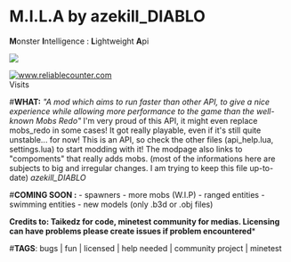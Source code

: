 # M.I.L.A by azekill_DIABLO 
**M**onster **I**ntelligence : **L**ightweight **A**pi

![](https://raw.githubusercontent.com/azekillDIABLO/mila/master/screenshot.png)

<a href="http://www.reliablecounter.com" target="_blank"><img src="http://www.reliablecounter.com/count.php?page=forum.minetest.net/viewtopic.php?f=9t=15375&digit=style/plain/13/&reloads=0" alt="www.reliablecounter.com" title="www.reliablecounter.com" border="0"></a><br /><a href="http://www.analogmix.com" target="_blank" style="font-family: Geneva, Arial; font-size: 9px; color: #330010; text-decoration: none;"></a> Visits

#**WHAT:**
*"A mod which aims to run faster than other API, to give a nice experience 
while allowing more performance to the game than the well-known Mobs Redo"* 
I'm very proud of this API, it might even replace mobs_redo in some cases! 
It got really playable, even if it's still quite unstable... for now! 
This is an API, so check the other files (api_help.lua, settings.lua) to start modding with it!
The modpage also links to "compoments" that really adds mobs. (most of the informations
here are subjects to big and irregular changes. I am trying to keep this file up-to-date)
						*azekill_DIABLO*

#**COMING SOON :**
	- spawners
	- more mobs (W.I.P)
	- ranged entities
	- swimming entities
	- new models (only .b3d or .obj files)
	

**Credits to: Taikedz for code, minetest community for medias. Licensing can have problems please create issues if problem encountered***

#**TAGS**: 
bugs | fun | licensed | help needed | community project | minetest
